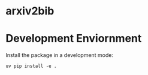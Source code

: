 # arxiv2bib

# Development Enviornment

Install the package in a development mode:

```shell
uv pip install -e .
```
